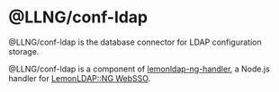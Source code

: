 # @LLNG/conf-ldap

@LLNG/conf-ldap is the database connector for LDAP configuration storage.

@LLNG/conf-ldap is a component of [lemonldap-ng-handler](https://www.npmjs.com/package/lemonldap-ng-handler),
a Node.js handler for [LemonLDAP::NG WebSSO](https://lemonldap-ng.org).
